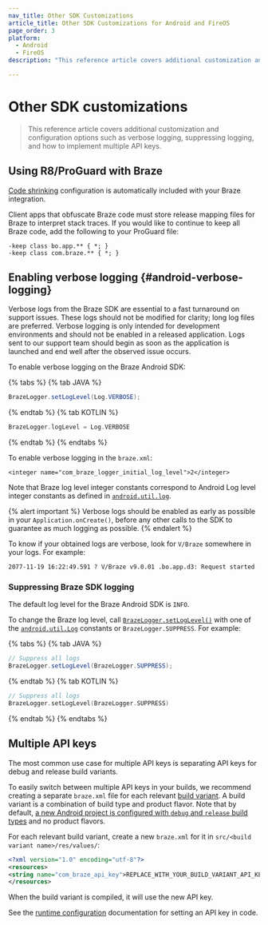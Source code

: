 ```yaml
---
nav_title: Other SDK Customizations
article_title: Other SDK Customizations for Android and FireOS
page_order: 3
platform: 
  - Android
  - FireOS
description: "This reference article covers additional customization and configuration options such as verbose logging, suppressing logging, and how to implement multiple API keys."

---
```


# Other SDK customizations

> This reference article covers additional customization and configuration options such as verbose logging, suppressing logging, and how to implement multiple API keys.

## Using R8/ProGuard with Braze
[Code shrinking][50] configuration is automatically included with your Braze integration.

Client apps that obfuscate Braze code must store release mapping files for Braze to interpret stack traces. If you would like to continue to keep all Braze code, add the following to your ProGuard file:

```
-keep class bo.app.** { *; }
-keep class com.braze.** { *; }
```

## Enabling verbose logging {#android-verbose-logging}

Verbose logs from the Braze SDK are essential to a fast turnaround on support issues. These logs should not be modified for clarity; long log files are preferred. Verbose logging is only intended for development environments and should not be enabled in a released application. Logs sent to our support team should begin as soon as the application is launched and end well after the observed issue occurs.

To enable verbose logging on the Braze Android SDK:

{% tabs %}
{% tab JAVA %}

```java
BrazeLogger.setLogLevel(Log.VERBOSE);
```

{% endtab %}
{% tab KOTLIN %}

```kotlin
BrazeLogger.logLevel = Log.VERBOSE
```

{% endtab %}
{% endtabs %}

To enable verbose logging in the `braze.xml`:
```
<integer name="com_braze_logger_initial_log_level">2</integer>
```

Note that Braze log level integer constants correspond to Android Log level integer constants as defined in [`android.util.log`][71].

{% alert important %}
Verbose logs should be enabled as early as possible in your `Application.onCreate()`, before any other calls to the SDK to guarantee as much logging as possible.
{% endalert %}

To know if your obtained logs are verbose, look for `V/Braze` somewhere in your logs. For example:

`2077-11-19 16:22:49.591 ? V/Braze v9.0.01 .bo.app.d3: Request started`

### Suppressing Braze SDK logging

The default log level for the Braze Android SDK is `INFO`.

To change the Braze log level, call [`BrazeLogger.setLogLevel()`][70] with one of the [`android.util.Log`][54] constants or `BrazeLogger.SUPPRESS`. For example:

{% tabs %}
{% tab JAVA %}

```java
// Suppress all logs
BrazeLogger.setLogLevel(BrazeLogger.SUPPRESS);
```

{% endtab %}
{% tab KOTLIN %}

```kotlin
// Suppress all logs
BrazeLogger.setLogLevel(BrazeLogger.SUPPRESS)
```

{% endtab %}
{% endtabs %}

## Multiple API keys

The most common use case for multiple API keys is separating API keys for debug and release build variants.

To easily switch between multiple API keys in your builds, we recommend creating a separate `braze.xml` file for each relevant [build variant][3]. A build variant is a combination of build type and product flavor. Note that by default, [a new Android project is configured with `debug` and `release` build types][8] and no product flavors.

For each relevant build variant, create a new `braze.xml` for it in `src/<build variant name>/res/values/`:

```xml
<?xml version="1.0" encoding="utf-8"?>
<resources>
<string name="com_braze_api_key">REPLACE_WITH_YOUR_BUILD_VARIANT_API_KEY</string>
</resources>
```

When the build variant is compiled, it will use the new API key.

See the [runtime configuration][69] documentation for setting an API key in code.

[3]: https://developer.android.com/studio/build/build-variants.html
[8]: http://tools.android.com/tech-docs/new-build-system/user-guide#TOC-Build-Types
[50]: https://developer.android.com/studio/build/shrink-code
[54]: https://developer.android.com/reference/android/util/Log.html
[69]: {{site.baseurl}}/developer_guide/platform_integration_guides/android/advanced_use_cases/runtime_configuration/
[70]: https://braze-inc.github.io/braze-android-sdk/kdoc/braze-android-sdk/com.braze.support/-braze-logger/log-level.html
[71]: https://developer.android.com/reference/android/util/Log

